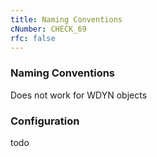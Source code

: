 ```yaml
---
title: Naming Conventions
cNumber: CHECK_69
rfc: false
---
```


### Naming Conventions

Does not work for WDYN objects

### Configuration
todo